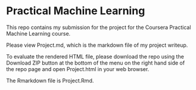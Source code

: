 # Practical Machine Learning
This repo contains my submission for the project for the Coursera Practical Machine Learning course.

Please view Project.md, which is the markdown file of my project writeup.

To evaluate the rendered HTML file, please download the repo using the Download ZIP button at the bottom of the menu on the right hand side of the repo page and open Project.html in your web browser.  

The Rmarkdown file is Project.Rmd.

